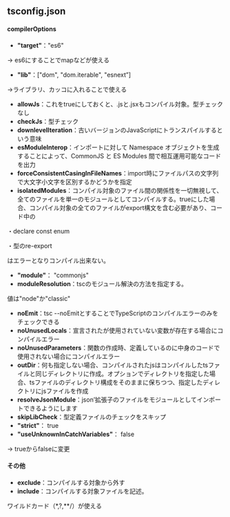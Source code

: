 ## tsconfig.json

#### compilerOptions
- __"target"__："es6"

&rarr; es6にすることでmapなどが使える
- __"lib"__：["dom", "dom.iterable", "esnext”]

&rarr;ライブラリ、カッコに入れることで使える
- __allowJs__：これをtrueにしておくと、.jsと.jsxもコンパイル対象。型チェックなし
- __checkJs__：型チェック
- __downlevelIteration__：古いバージョンのJavaScriptにトランスパイルするという意味
- __esModuleInterop__：インポートに対して Namespace オブジェクトを生成することによって、CommonJS と ES Modules 間で相互運用可能なコードを出力
- __forceConsistentCasingInFileNames__：import時にファイルパスの文字列で大文字小文字を区別するかどうかを指定
- __isolatedModules__：コンパイル対象のファイル間の関係性を一切無視して、全てのファイルを単一のモジュールとしてコンパイルする。trueにした場合、コンパイル対象の全てのファイルがexport構文を含む必要があり、コード中の

・declare const enum

・型のre-export

はエラーとなりコンパイル出来ない。
- __"module"__： "commonjs"
- __moduleResolution__：tscのモジュール解決の方法を指定する。

値は"node"か"classic"
- __noEmit__：tsc --noEmitとすることでTypeScriptのコンパイルエラーのみをチェックできる
- __noUnusedLocals__：宣言されたが使用されていない変数が存在する場合にコンパイルエラー
- __noUnusedParameters__：関数の作成時、定義しているのに中身のコードで使用されない場合にコンパイルエラー
- __outDir__：何も指定しない場合、コンパイルされたjsはコンパイルしたtsファイルと同じディレクトリに作成。オプションでディレクトリを指定した場合、tsファイルのディレクトリ構成をそのままに保ちつつ、指定したディレクトリにjsファイルを作成
- __resolveJsonModule__：json’拡張子のファイルをモジュールとしてインポートできるようにします
- __skipLibCheck__：型定義ファイルのチェックをスキップ
- __"strict"__： true
- __"useUnknownInCatchVariables"__： false

&rarr; trueからfalseに変更

#### その他
- __exclude__：コンパイルする対象から外す
- __include__：コンパイルする対象ファイルを記述。

ワイルドカード（*,?,**/）が使える
